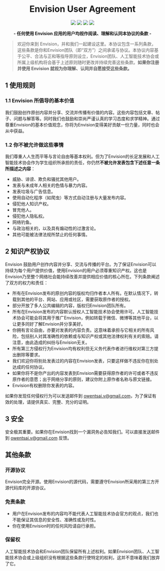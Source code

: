 <h1 align=center>Envision User Agreement</h1>
<p align=center>
<img src="https://img.shields.io/badge/version-1.0.0a-red.svg"> <img src="https://img.shields.io/badge/founder-Owen%20Tsai-orange.svg"> <img src="https://img.shields.io/badge/%E5%9B%9B%E5%B7%9D%E8%BD%BB%E5%8C%96%E5%B7%A5-AAIT-brightgreen.svg"> <img src="https://img.shields.io/badge/status-ReBuild%20in%20Progress-blue.svg">
</p>

<p align=center><b> - 任何使用 Envision 应用的用户均视作阅读、理解和认同本协议的条款 - </b></p>

> 欢迎你来到 Envision，并和我们一起建设这里。本协议包含一系列条款，这些条款是你和Envision团队（即“双方”）之间承诺与协议。本协议内容基于公平、合法与正和等指导原则设立，Envision团队、人工智能技术协会或所属上级机构将会基于上述原则随时更改并持续完善这些条款。**如果你注册并使用 Envision 就视为你理解、认同并自愿接受这些条款。**

## 1 使用规则

### 1.1 Envision 所倡导的基本价值

我们鼓励创作原创内容并分享、交流并传播有价值的内容。这些内容包括文章、帖子、问题与解答等。同时我们也鼓励和崇尚严谨认真的学习态度和求学精神。通过尊重Envision的基本价值观念，你将为Envision变得美好贡献一份力量，同时也会从中获益。

### 1.2 你不被允许做这些事情

我们尊重人人生而平等与言论自由等基本权利。但为了Envision的长足发展和人工智能技术协会作为学生组织所承担的责任，你仍然**不被允许发表包含下述任意一条所描述之内容**：

- 威胁、诽谤、欺负和骚扰其他用户。
- 发表与未成年人相关的色情与暴力内容。
- 发表垃圾与广告信息。
- 使用自动化程序（如爬虫）等方式自动注册与大量发布内容。
- 侵犯他人知识产权。
- 冒充他人。
- 侵犯他人隐私权。
- 网络钓鱼。
- 与政治相关的，以及具有煽动性的过激言论。
- 其他可能被法律法规所禁止的任何事情。

## 2 知识产权协议

Envision 鼓励用户创作内容并分享、交流与传播的平台。为了保证Envision可以持续为每个用户提供价值，使用Envision的用户必须尊重知识产权。这也是Envision乃至整个网络社会能持续改善并提供相应价值的核心所在。下列条款阐述了双方的权力和责任：

- 所有在Envision发布的原创内容的版权均归作者本人所有。在默认情况下，转载到其他的平台、网站、应用或社区，需要获取原作者的授权。
- 部分开放了多人公共编辑的内容，版权归Envision团队所有。
- 所有在Envision发布的内容默认授权人工智能技术协会使用许可。人工智能技术协会可能会将其用于推广Envision，例如转载于微信、微博等其他平台，以让更多同好了解Envision并分享美好。
- 你拥有言论自由，亦要对发表的内容负责。这意味着承担与它相关的所有风险，包括别人对其准确性的依赖或与知识产权或其他法律权利有关的索赔。请注意，由此造成的纠纷与Envision无关。
- 所有第三方侵权行为Envision均有权利但无义务代表作者进行维权对第三方提出删除等要求。
- 我们欢迎你将别处发表过的内容在Envision发表，只要这样做不违反你在别处达成的任何协议。
- 如果你将不是你产出的内容发表到Envision需要获得原作者的许可或者不违反原作者的意愿；出于网络分享的原则，建议你附上原作者名称与原文链接。
- Envision有权删除你发表的内容。

如果你发现任何侵权行为可以发送邮件到 [owentsai.v@gmail.com](mailto:owentsai.v@gmail.com)，为了保证有效的处理，请提供真实、完整、充分的证明。

## 3 安全

安全极其重要。如果你在Envision找到一个漏洞务必告知我们。可以直接发送邮件到 [owentsai.v@gmail.com](mailto:owentsai.v@gmail.com) 反馈。


## 其他条款

### 开源协议

Envision完全开源。使用Envision的源代码，需要遵守Envision所采用的第三方开源代码库的开源协议。

### 免责条款

- 用户在Envision发布的内容均不能代表人工智能技术协会官方的观点，我们也不能保证其信息的安全性、准确性或及时性。
- 你在使用Envision时的任何风险请自行承担。

### 保留权

人工智能技术协会和Envision团队保留所有上述权利。如果Envision团队、人工智能技术协会或上级组织没有根据这些条款行使特定的权利，这并不意味着我们放弃了它。
